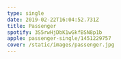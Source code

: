 ```yaml
---
type: single
date: 2019-02-22T16:04:52.731Z
title: Passenger
spotify: 3S5rwHjDbK1wGkfBSN8p1b
apple: passenger-single/1451229757
cover: /static/images/passenger.jpg
---
```


